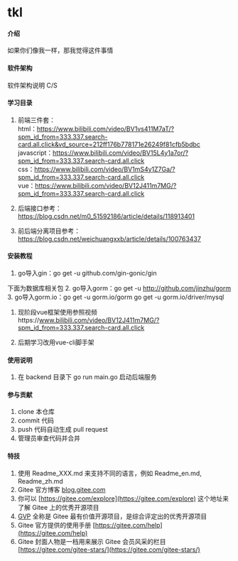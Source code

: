 # tkl

#### 介绍
如果你们像我一样，那我觉得这件事情

#### 软件架构
软件架构说明
C/S

#### 学习目录
1.  前端三件套：  
      html：https://www.bilibili.com/video/BV1vs411M7aT/?spm_id_from=333.337.search-card.all.click&vd_source=212ff176b778171e26249f81cfb5bdbc  
      javascript：https://www.bilibili.com/video/BV15L4y1a7or/?spm_id_from=333.337.search-card.all.click  
      css：https://www.bilibili.com/video/BV1mS4y1Z7Ga/?spm_id_from=333.337.search-card.all.click  
      vue：https://www.bilibili.com/video/BV12J411m7MG/?spm_id_from=333.337.search-card.all.click

2.  后端接口参考：  
      https://blog.csdn.net/m0_51592186/article/details/118913401  

3.  前后端分离项目参考：  
      https://blog.csdn.net/weichuangxxb/article/details/100763437  

#### 安装教程
1.  go导入gin：go get -u github.com/gin-gonic/gin

下面为数据库相关包
2.  go导入gorm：go get -u http://github.com/jinzhu/gorm
3.  go导入gorm.io：go get -u gorm.io/gorm
                  go get -u gorm.io/driver/mysql


1.  现阶段vue框架使用参照视频https://www.bilibili.com/video/BV12J411m7MG/?spm_id_from=333.337.search-card.all.click

2.  后期学习改用vue-cli脚手架

#### 使用说明

1.  在 backend 目录下 go run main.go 启动后端服务

#### 参与贡献

1.  clone 本仓库
2.  commit 代码
3.  push 代码自动生成 pull request
4.  管理员审查代码并合并


#### 特技

1.  使用 Readme\_XXX.md 来支持不同的语言，例如 Readme\_en.md, Readme\_zh.md
2.  Gitee 官方博客 [blog.gitee.com](https://blog.gitee.com)
3.  你可以 [https://gitee.com/explore](https://gitee.com/explore) 这个地址来了解 Gitee 上的优秀开源项目
4.  [GVP](https://gitee.com/gvp) 全称是 Gitee 最有价值开源项目，是综合评定出的优秀开源项目
5.  Gitee 官方提供的使用手册 [https://gitee.com/help](https://gitee.com/help)
6.  Gitee 封面人物是一档用来展示 Gitee 会员风采的栏目 [https://gitee.com/gitee-stars/](https://gitee.com/gitee-stars/)
